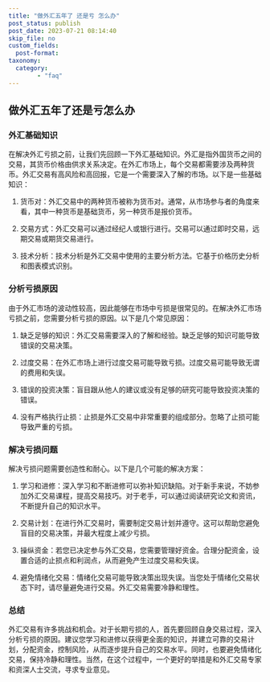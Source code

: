 ```yaml
---
title: "做外汇五年了 还是亏 怎么办"
post_status: publish
post_date: 2023-07-21 08:14:40
skip_file: no
custom_fields: 
  post-format: 
taxonomy:
  category:
        - "faq"
---
```


## 做外汇五年了还是亏怎么办

### 外汇基础知识

在解决外汇亏损之前，让我们先回顾一下外汇基础知识。外汇是指外国货币之间的交易，其货币价格由供求关系决定。在外汇市场上，每个交易都需要涉及两种货币。外汇交易有高风险和高回报，它是一个需要深入了解的市场。以下是一些基础知识：

1. 货币对：外汇交易中的两种货币被称为货币对。通常，从市场参与者的角度来看，其中一种货币是基础货币，另一种货币是报价货币。

2. 交易方式：外汇交易可以通过经纪人或银行进行。交易可以通过即时交易，远期交易或期货交易进行。

3. 技术分析：技术分析是外汇交易中使用的主要分析方法。它基于价格历史分析和图表模式识别。

### 分析亏损原因

由于外汇市场的波动性较高，因此能够在市场中亏损是很常见的。在解决外汇市场亏损之前，您需要分析亏损的原因。以下是几个常见原因：

1. 缺乏足够的知识：外汇交易需要深入的了解和经验。缺乏足够的知识可能导致错误的交易决策。

2. 过度交易：在外汇市场上进行过度交易可能导致亏损。过度交易可能导致无谓的费用和失误。

3. 错误的投资决策：盲目跟从他人的建议或没有足够的研究可能导致投资决策的错误。

4. 没有严格执行止损：止损是外汇交易中非常重要的组成部分。忽略了止损可能导致严重的亏损。

### 解决亏损问题

解决亏损问题需要创造性和耐心。以下是几个可能的解决方案：

1. 学习和进修：深入学习和不断进修可以弥补知识缺陷。对于新手来说，不妨参加外汇交易课程，提高交易技巧。对于老手，可以通过阅读研究论文和资讯，不断提升自己的知识水平。

2. 交易计划：在进行外汇交易时，需要制定交易计划并遵守。这可以帮助您避免盲目的交易决策，并最大程度上减少亏损。

3. 操纵资金：若您已决定参与外汇交易，您需要管理好资金。合理分配资金，设置合适的止损点和利润点，从而避免产生过度交易和失误。

4. 避免情绪化交易：情绪化交易可能导致决策出现失误。当您处于情绪化交易状态下时，请尽量避免进行交易。外汇交易需要冷静和理性。

### 总结

外汇交易有许多挑战和机会。对于长期亏损的人，首先要回顾自身交易过程，深入分析亏损的原因。建议您学习和进修以获得更全面的知识，并建立可靠的交易计划，分配资金，控制风险，从而逐步提升自己的交易水平。同时，也要避免情绪化交易，保持冷静和理性。当然，在这个过程中，一个更好的举措是和外汇交易专家和资深人士交流，寻求专业意见。
